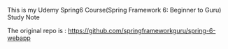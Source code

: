 This is my Udemy Spring6 Course(Spring Framework 6: Beginner to Guru) Study Note <br>

The original repo is : https://github.com/springframeworkguru/spring-6-webapp

